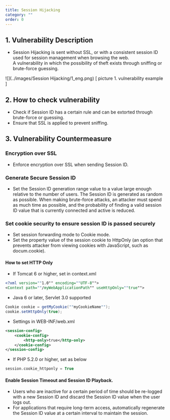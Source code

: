 ```yaml
---
title: Session Hijacking
category: ""
order: 0
---
```


## 1. Vulnerability Description
* Session Hijacking is sent without SSL, or with a consistent session ID used for session management when browsing the web.<br>
A vulnerability in which the possibility of theft exists through sniffing or brute-force guessing.

![](../images/Session Hijacking/1_eng.png)
[ picture 1. vulnerability example ]


## 2. How to check vulnerability
* Check if Session ID has a certain rule and can be extorted through brute-force or guessing.
* Ensure that SSL is applied to prevent sniffing.

## 3. Vulnerability Countermeasure
### Encryption over SSL
* Enforce encryption over SSL when sending Session ID.
 
### Generate Secure Session ID
* Set the Session ID generation range value to a value large enough relative to the number of users.
The Session ID is generated as random as possible. 
When making brute-force attacks, an attacker must spend as much time as possible, and the probability of finding a valid session ID value that is currently connected and active is reduced.

### Set cookie security to ensure session ID is passed securely
* Set session forwarding mode to Cookie mode.
* Set the property value of the session cookie to HttpOnly (an option that prevents attacker from viewing cookies with JavaScript, such as docum.cookie).

#### How to set HTTP Only
* If Tomcat 6 or higher, set in context.xml

```xml
<?xml version=""1.0"" encoding=""UTF-8"">
<Context path=""/myWebApplicationPath"" useHttpOnly=""true"">
```

* Java 6 or later, Servlet 3.0 supported

```java
Cookie cookie = getMyCookie(""myCookieName"");
cookie.setHttpOnly(true);
```

* Settings in WEB-INF/web.xml

```xml
<session-config>
	<cookie-config>
		<http-only>true</http-only>
	</cookie-config>
</session-config>
```

* If PHP 5.2.0 or higher, set as below

```php
session.cookie_httponly = True
```


#### Enable Session Timeout and Session ID Playback.
* Users who are inactive for a certain period of time should be re-logged with a new Session ID and discard the Session ID value when the user logs out.
* For applications that require long-term access, automatically regenerate the Session ID value at a certain interval to maintain the session.

